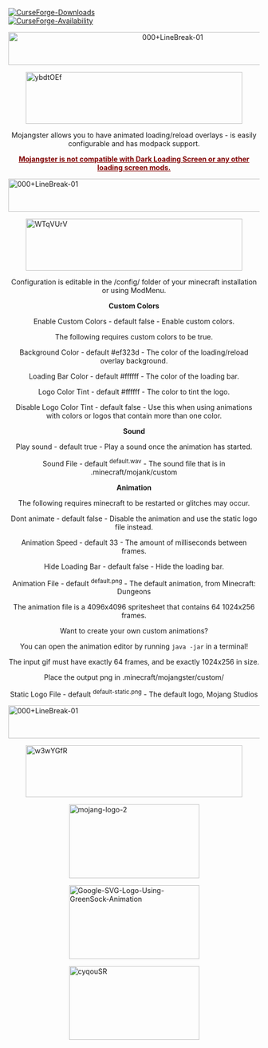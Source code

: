[![CurseForge-Downloads](http://cf.way2muchnoise.eu/mojangster.svg)](https://www.curseforge.com/minecraft/mc-mods/mojangster)   
[![CurseForge-Availability](http://cf.way2muchnoise.eu/versions/mojangster.svg)](https://www.curseforge.com/minecraft/mc-mods/mojangster)

<p style="text-align: center;">
  <img style="display: block; margin-left: auto; margin-right: auto;" src="https://images.squarespace-cdn.com/content/v1/545a3f8ae4b09adaa34659fb/1422562530063-AFSVX9LC0JMDD2DUDD62/000+LineBreak-01.png?format=1500w" alt="000+LineBreak-01" width="643" height="66" />
</p>
<p> </p>
<p>
  <img style="display: block; margin-left: auto; margin-right: auto;" src="https://i.imgur.com/ybdtOEf.png" alt="ybdtOEf" width="434" height="104" />
</p>
<p> </p>
<p style="text-align: center;">Mojangster allows you to have animated loading/reload overlays - is easily configurable and has modpack support.</p>
<p style="text-align: center;">
  <span style="text-decoration: underline; color: #800000;">
    <strong>Mojangster is not compatible with Dark Loading Screen or any other loading screen mods.</strong>
  </span>
</p>
<p> </p>
<p>
  <img style="display: block; margin-left: auto; margin-right: auto;" src="https://images.squarespace-cdn.com/content/v1/545a3f8ae4b09adaa34659fb/1422562530063-AFSVX9LC0JMDD2DUDD62/000+LineBreak-01.png?format=1500w" alt="000+LineBreak-01" width="643" height="66" />
</p>
<p> </p>
<p>
  <img style="display: block; margin-left: auto; margin-right: auto;" src="https://i.imgur.com/WTqVUrV.png" alt="WTqVUrV" width="434" height="104" />
</p>
<p> </p>
<p style="text-align: center;">Configuration is editable in the /config/ folder of your minecraft installation or using ModMenu.</p>
<p style="text-align: center;"> </p>
<p style="text-align: center;"> </p>
<p style="text-align: center;">
  <strong>Custom Colors</strong>
</p>
<p style="text-align: center;">Enable Custom Colors - default false - Enable custom colors.</p>
<p style="text-align: center;">The following requires custom colors to be true.</p>
<p style="text-align: center;">Background Color - default #ef323d - The color of the loading/reload overlay background.</p>
<p style="text-align: center;">Loading Bar Color - default #ffffff - The color of the loading bar.</p>
<p style="text-align: center;">Logo Color Tint - default #ffffff - The color to tint the logo.</p>
<p style="text-align: center;">Disable Logo Color Tint - default false - Use this when using animations with colors or logos that contain more than one color.</p>
<p style="text-align: center;"> </p>
<p style="text-align: center;"> </p>
<p style="text-align: center;">
  <strong>Sound</strong>
</p>
<p style="text-align: center;">Play sound - default true - Play a sound once the animation has started.</p>
<p style="text-align: center;">Sound File - default  <sup>default.wav</sup> - The sound file that is in .minecraft/mojank/custom </p>
<p style="text-align: center;"> </p>
<p style="text-align: center;"> </p>
<p style="text-align: center;">
  <strong>Animation</strong>
</p>
<p style="text-align: center;">The following requires minecraft to be restarted or glitches may occur.</p>
<p style="text-align: center;">Dont animate - default false - Disable the animation and use the static logo file instead.</p>
<p style="text-align: center;">Animation Speed - default 33 - The amount of milliseconds between frames.</p>
<p style="text-align: center;">Hide Loading Bar - default false - Hide the loading bar.</p>
<p style="text-align: center;"> </p>
<p style="text-align: center;">Animation File - default  <sup>default.png</sup> - The default animation, from Minecraft: Dungeons </p>
<p style="text-align: center;">The animation file is a 4096x4096 spritesheet that contains 64 1024x256 frames.</p>
<p style="text-align: center;"> </p>
<p style="text-align: center;">Want to create your own custom animations?</p>
<p style="text-align: center;">You can open the animation editor by running  <code>java -jar</code> in a terminal! </p>
<p style="text-align: center;">The input gif must have exactly 64 frames, and be exactly 1024x256 in size.</p>
<p style="text-align: center;"> </p>
<p style="text-align: center;">Place the output png in .minecraft/mojangster/custom/</p>
<p style="text-align: center;">Static Logo File - default  <sup>default-static.png</sup> - The default logo, Mojang Studios </p>
<p> </p>
<p>
  <img style="display: block; margin-left: auto; margin-right: auto;" src="https://images.squarespace-cdn.com/content/v1/545a3f8ae4b09adaa34659fb/1422562530063-AFSVX9LC0JMDD2DUDD62/000+LineBreak-01.png?format=1500w" alt="000+LineBreak-01" width="643" height="66" />
</p>
<p> </p>
<p>
  <img style="display: block; margin-left: auto; margin-right: auto;" src="https://i.imgur.com/w3wYGfR.png" alt="w3wYGfR" width="434" height="104" />
</p>
<p> </p>
<p>
  <img style="display: block; margin-left: auto; margin-right: auto;" src="https://www.minecraft.net/content/dam/franchise/logos/mojang-logo-2.gif" alt="mojang-logo-2" width="261" height="148" />
</p>
<p> </p>
<p>
  <img style="display: block; margin-left: auto; margin-right: auto;" src="https://i2.wp.com/codemyui.com/wp-content/uploads/2019/10/Google-SVG-Logo-Using-GreenSock-Animation.gif?fit=880,440&ssl=1" alt="Google-SVG-Logo-Using-GreenSock-Animation" width="261" height="148" />
</p>
<p> </p>
<p>
  <img style="display: block; margin-left: auto; margin-right: auto;" src="https://i.imgur.com/cyqouSR.png" alt="cyqouSR" width="261" height="148" />
</p>
